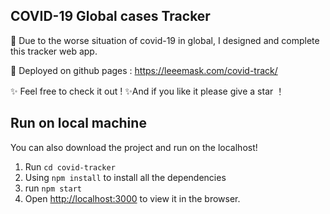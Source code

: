 ## COVID-19 Global cases Tracker
🌈 Due to the worse situation of covid-19 in global, I designed and complete this tracker web app.

🔗 Deployed on github pages : https://leeemask.com/covid-track/

✨ Feel free to check it out ! 
✨And if you like it please give a star ！<br>

## Run on local machine

You can also download the project and run on the localhost!

1. Run `cd covid-tracker`
2. Using `npm install` to install all the dependencies
3. run `npm start ` 
4. Open [http://localhost:3000](http://localhost:3000) to view it in the browser.
